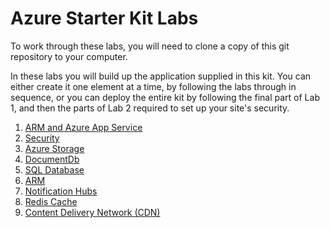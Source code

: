 # Azure Starter Kit Labs

To work through these labs, you will need to clone a copy of this
git repository to your computer.

In these labs you will build up the application supplied in this kit. You can
either create it one element at a time, by following the labs through in sequence,
or you can deploy the entire kit by following the final part of Lab 1, and then
the parts of Lab 2 required to set up your site's security.

1. [ARM and Azure App Service](Lab1-ArmAndAppService.md)
1. [Security](Lab2-Security.md)
1. [Azure Storage](Lab3-AzureStorage.md)
1. [DocumentDb](Lab4-DocumentDb.md)
1. [SQL Database](Lab5-SqlServer.md)
1. [ARM](Lab6-ARM.md)
1. [Notification Hubs](Lab7-NotificationHubs.md)
1. [Redis Cache](Lab8-RedisCache.md)
1. [Content Delivery Network (CDN)](Lab9-CDN.md)

